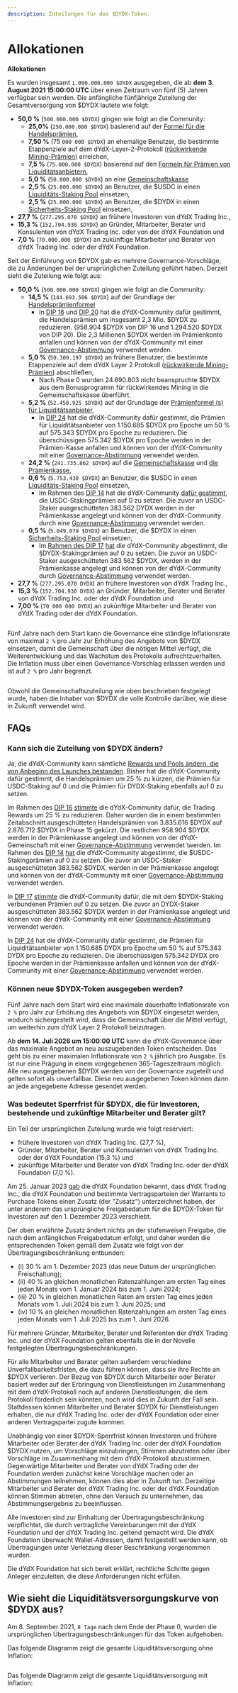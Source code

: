 ```yaml
---
description: Zuteilungen für das $DYDX-Token.
---
```


# Allokationen

**Allokationen**

Es wurden insgesamt `1.000.000.000 $DYDX` ausgegeben, die ab **dem 3. August 2021 15:00:00 UTC** über einen Zeitraum von fünf (5) Jahren verfügbar sein werden. Die anfängliche fünfjährige Zuteilung der Gesamtversorgung von $DYDX lautete wie folgt:

* **50,0 %** (`500.000.000 $DYDX`) gingen wie folgt an die Community:
  * **25,0%** (`250.000.000 $DYDX`) basierend auf der [Formel für die Handelsprämien](https://docs.dydx.community/dydx-governance/rewards/trading-rewards),
  * **7,50 %** (75 `000 000 $DYDX`) an ehemalige Benutzer, die bestimmte Etappenziele auf dem dYdX-Layer-2-Protokoll ([rückwirkende Mining-Prämien](https://docs.dydx.community/dydx-governance/rewards/retroactive-mining-rewards)) erreichen,
  * **7,5 %** (`75.000.000 $DYDX`) basierend auf den [Formeln für Prämien von Liquiditätsanbietern](https://docs.dydx.community/dydx-governance/rewards/liquidity-provider-rewards),
  * **5,0 %** (`50.000.000 $DYDX`) an eine [Gemeinschaftskasse](https://docs.dydx.community/dydx-governance/start-here/community-treasury/)
  * **2,5 %** (`25.000.000 $DYDX`) an Benutzer, die $USDC in einen [Liquiditäts-Staking Pool](https://docs.dydx.community/dydx-governance/staking-pools/liquidity-staking-pool) einsetzen,
  * **2,5 %** (`25.000.000 $DYDX`) an Benutzer, die $DYDX in einen [Sicherheits-Staking Pool](https://docs.dydx.community/dydx-governance/staking-pools/safety-staking-pool) einsetzen,
* **27,7 %** (`277.295.070 $DYDX`) an frühere Investoren von dYdX Trading Inc.,
* **15,3 %** (`152.704.930 $DYDX`) an Gründer, Mitarbeiter, Berater und Konsulenten von dYdX Trading Inc. oder von der dYdX Foundation und
* **7,0 %** (`70.000.000 $DYDX`) an zukünftige Mitarbeiter und Berater von dYdX Trading Inc. oder der dYdX Foundation.

Seit der Einführung von $DYDX gab es mehrere Governance-Vorschläge, die zu Änderungen bei der ursprünglichen Zuteilung geführt haben. Derzeit sieht die Zuteilung wie folgt aus:

* **50,0 %** (`500.000.000 $DYDX`) gingen wie folgt an die Community:
  * **14,5 %** (`144.693.506 $DYDX`) auf der Grundlage der [Handelsprämienformel](https://docs.dydx.community/dydx-governance/rewards/trading-rewards)
    * In [DIP 16](https://github.com/dydxfoundation/dip/blob/master/content/dips/DIP-16.md) und [DIP 20](https://dydx.community/dashboard/proposal/11) hat die dYdX-Community dafür gestimmt, die Handelsprämien um insgesamt 2,3 Mio. $DYDX zu reduzieren. (958.904 $DYDX von DIP 16 und 1.294.520 $DYDX von DIP 20). Die 2,3 Millionen $DYDX werden im Prämienkonto anfallen und können von der dYdX-Community mit einer [Governance-Abstimmung](https://docs.dydx.community/dydx-governance/voting-and-governance/governance-parameters) verwendet werden.
  * **5,0 %** (`50.309.197 $DYDX`) an frühere Benutzer, die bestimmte Etappenziele auf dem dYdX Layer 2 Protokoll ([rückwirkende Mining-Prämien](../rewards/retroactive-mining-rewards.md)) abschließen,
    * Nach Phase 0 wurden 24.690.803 nicht beanspruchte $DYDX aus dem Bonusprogramm für rückwirkendes Mining in die Gemeinschaftskasse überführt.
  * **5,2 %** (`52.458.925 $DYDX`) auf der Grundlage der [Prämienformel (s) für Liquiditätsanbieter](https://docs.dydx.community/dydx-governance/rewards/liquidity-provider-rewards),
    * In [DIP 24](https://github.com/dydxfoundation/dip/blob/master/content/dips/DIP-24.md) hat die dYdX-Community dafür gestimmt, die Prämien für Liquiditätsanbieter von 1.150.685 $DYDX pro Epoche um 50 % auf 575.343 $DYDX pro Epoche zu reduzieren. Die überschüssigen 575.342 $DYDX pro Epoche werden in der Prämien-Kasse anfallen und können von der dYdX-Community mit einer [Governance-Abstimmung](https://docs.dydx.community/dydx-governance/voting-and-governance/governance-parameters) verwendet werden.
  * **24,2 %** (`241.735.862 $DYDX`) auf die [Gemeinschaftskasse](https://docs.dydx.community/dydx-governance/start-here/community-treasury/) und [die Prämienkasse](https://docs.dydx.community/dydx-governance/start-here/rewards-treasury),
  * **0,6 %** (`5.753.430 $DYDX`) an Benutzer, die $USDC in einen [Liquiditäts-Staking Pool](https://docs.dydx.community/dydx-governance/staking-pools/liquidity-staking-pool) einsetzen,
    * Im Rahmen des [DIP 14](https://github.com/dydxfoundation/dip/blob/master/content/dips/DIP-14.md) hat die dYdX-Community [dafür gestimmt](https://dydx.community/dashboard/proposal/7), die USDC-Stakingprämien auf 0 zu setzen. Die zuvor an USDC-Staker ausgeschütteten 383.562 DYDX werden in der Prämienkasse angelegt und können von der dYdX-Community durch eine [Governance-Abstimmung](https://docs.dydx.community/dydx-governance/voting-and-governance/governance-parameters) verwendet werden.
  * **0,5 %** (`5.049.079 $DYDX`) an Benutzer, die $DYDX in einen [Sicherheits-Staking Pool](https://docs.dydx.community/dydx-governance/staking-pools/safety-staking-pool) einsetzen,
    * Im [Rahmen des DIP 17](https://github.com/dydxfoundation/dip/blob/master/content/dips/DIP-17.md) [hat](https://dydx.community/dashboard/proposal/9) die dYdX-Community abgestimmt, die §DYDX-Stakingprämien auf 0 zu setzen. Die zuvor an USDC-Staker ausgeschütteten 383 562 $DYDX, werden in der Prämienkasse angelegt und können von der dYdX-Community durch [Governance-Abstimmung](https://docs.dydx.community/dydx-governance/voting-and-governance/governance-parameters) verwendet werden.
* **27,7 %** (`277.295.070 DYDX`) an frühere Investoren von dYdX Trading Inc.,
* **15,3 %** (`152.704.930 DYDX`) an Gründer, Mitarbeiter, Berater und Berater von dYdX Trading Inc. oder der dYdX Foundation und
* **7,00 %** (`70 000 000 DYDX`) an zukünftige Mitarbeiter und Berater von dYdX Trading oder der dYdX Foundation.

<figure><img src="../.gitbook/assets/allocation 5 year.png" alt=""><figcaption></figcaption></figure>

Fünf Jahre nach dem Start kann die Governance eine ständige Inflationsrate von maximal `2 %` pro Jahr zur Erhöhung des Angebots von $DYDX einsetzen, damit die Gemeinschaft über die nötigen Mittel verfügt, die Weiterentwicklung und das Wachstum des Protokolls aufrechtzuerhalten. Die Inflation muss über einen Governance-Vorschlag erlassen werden und ist auf `2 %` pro Jahr begrenzt.

<figure><img src="../.gitbook/assets/allocation 10 year 2% inflation (2).png" alt=""><figcaption></figcaption></figure>

Obwohl die Gemeinschaftszuteilung wie oben beschrieben festgelegt wurde, haben die Inhaber von $DYDX die volle Kontrolle darüber, wie diese in Zukunft verwendet wird.

## **FAQs**

### Kann sich die Zuteilung von $DYDX ändern?

Ja, die dYdX-Community kann sämtliche [Rewards und Pools ändern, die von Anbeginn des Launches bestanden](../voting-and-governance/governance-parameters.md). Bisher hat die dYdX-Community dafür gestimmt, die Handelsprämien um 25 % zu kürzen, die Prämien für USDC-Staking auf 0 und die Prämien für DYDX-Staking ebenfalls auf 0 zu setzen.

Im Rahmen des [DIP 16](https://github.com/dydxfoundation/dip/blob/master/content/dips/DIP-16.md) [stimmte](https://dydx.community/dashboard/proposal/8) die dYdX-Community dafür, die Trading Rewards um 25 % zu reduzieren. Daher wurden die in einem bestimmten Zeitabschnitt ausgeschütteten Handelsprämien von 3.835.616 $DYDX auf 2.876.712 $DYDX in Phase 15 gekürzt. Die restlichen 958.904 $DYDX werden in der Prämienkasse angelegt und können von der dYdX-Gemeinschaft mit einer [Governance-Abstimmung](https://docs.dydx.community/dydx-governance/voting-and-governance/governance-parameters) verwendet \\werden. Im Rahmen des [DIP 14](https://github.com/dydxfoundation/dip/blob/master/content/dips/DIP-14.md) [hat](https://dydx.community/dashboard/proposal/7) die dYdX-Community abgestimmt, die $USDC-Stakingprämien auf 0 zu setzen. Die zuvor an USDC-Staker ausgeschütteten 383.562 $DYDX, werden in der Prämienkasse angelegt und können von der dYdX-Community mit einer [Governance-Abstimmung](https://docs.dydx.community/dydx-governance/voting-and-governance/governance-parameters) verwendet werden.

In [DIP 17](https://github.com/dydxfoundation/dip/blob/master/content/dips/DIP-17.md) [stimmte](https://dydx.community/dashboard/proposal/9) die dYdX-Community dafür, die mit dem $DYDX-Staking verbundenen Prämien auf 0 zu setzen. Die zuvor an DYDX-Staker ausgeschütteten 383.562 $DYDX werden in der Prämienkasse angelegt und können von der dYdX-Community mit einer [Governance-Abstimmung](https://docs.dydx.community/dydx-governance/voting-and-governance/governance-parameters) verwendet werden.

In [DIP 24](https://github.com/dydxfoundation/dip/blob/master/content/dips/DIP-24.md) hat die dYdX-Community dafür gestimmt, die Prämien für Liquiditätsanbieter von 1.150.685 DYDX pro Epoche um 50 % auf 575.343 DYDX pro Epoche zu reduzieren. Die überschüssigen 575.342 DYDX pro Epoche werden in der Prämienkasse anfallen und können von der dYdX-Community mit einer [Governance-Abstimmung](https://docs.dydx.community/dydx-governance/voting-and-governance/governance-parameters) verwendet werden.

### **Können neue $DYDX-Token ausgegeben werden?**

Fünf Jahre nach dem Start wird eine maximale dauerhafte Inflationsrate von `2 %` pro Jahr zur Erhöhung des Angebots von $DYDX eingesetzt werden, wodurch sichergestellt wird, dass die Gemeinschaft über die Mittel verfügt, um weiterhin zum dYdX Layer 2 Protokoll beizutragen.

Ab **dem 14. Juli 2026 um 15:00:00 UTC** kann die dYdX-Governance über das maximale Angebot an neu auszugebenden Token entscheiden. Das geht bis zu einer maximalen Inflationsrate von `2 %` jährlich pro Ausgabe. Es ist nur eine Prägung in einem vorgegebenen 365-Tageszeitraum möglich. Alle neu ausgegebenen $DYDX werden von der Governance zugeteilt und gelten sofort als unverfallbar. Diese neu ausgegebenen Token können dann an jede angegebene Adresse gesendet werden.

### **Was bedeutet Sperrfrist für $DYDX, die für Investoren, bestehende und zukünftige Mitarbeiter und Berater gilt?**

Ein Teil der ursprünglichen Zuteilung wurde wie folgt reserviert:

* frühere Investoren von dYdX Trading Inc. (27,7 %),
* Gründer, Mitarbeiter, Berater und Konsulenten von dYdX Trading Inc. oder der dYdX Foundation (15,3 %) und
* zukünftige Mitarbeiter und Berater von dYdX Trading Inc. oder der dYdX Foundation (7,0 %).

Am 25. Januar 2023 [gab](https://dydx.foundation/blog/lock-up-extension) die dYdX Foundation bekannt, dass dYdX Trading Inc., die dYdX Foundation und bestimmte Vertragsparteien der Warrants to Purchase Tokens einen Zusatz (der "Zusatz") unterzeichnet haben, der unter anderem das ursprüngliche Freigabedatum für die $DYDX-Token für Investoren auf den 1. Dezember 2023 verschiebt.

Der oben erwähnte Zusatz ändert nichts an der stufenweisen Freigabe, die nach dem anfänglichen Freigabedatum erfolgt, und daher werden die entsprechenden Token gemäß dem Zusatz wie folgt von der Übertragungsbeschränkung entbunden:

* (i) 30 % am 1. Dezember 2023 (das neue Datum der ursprünglichen Freischaltung);
* (ii) 40 % an gleichen monatlichen Ratenzahlungen am ersten Tag eines jeden Monats vom 1. Januar 2024 bis zum 1. Juni 2024;
* (iii) 20 % in gleichen monatlichen Raten am ersten Tag eines jeden Monats vom 1. Juli 2024 bis zum 1. Juni 2025; und
* (iv) 10 % an gleichen monatlichen Ratenzahlungen am ersten Tag eines jeden Monats vom 1. Juli 2025 bis zum 1. Juni 2026.

Für mehrere Gründer, Mitarbeiter, Berater und Referenten der dYdX Trading Inc. und der dYdX Foundation gelten ebenfalls die in der Novelle festgelegten Übertragungsbeschränkungen.

Für alle Mitarbeiter und Berater gelten außerdem verschiedene Unverfallbarkeitsfristen, die dazu führen können, dass sie ihre Rechte an $DYDX verlieren. Der Bezug von $DYDX durch Mitarbeiter oder Berater basiert weder auf der Erbringung von Dienstleistungen im Zusammenhang mit dem dYdX-Protokoll noch auf anderen Dienstleistungen, die dem Protokoll förderlich sein könnten, noch wird dies in Zukunft der Fall sein. Stattdessen können Mitarbeiter und Berater $DYDX für Dienstleistungen erhalten, die nur dYdX Trading Inc. oder der dYdX Foundation oder einer anderen Vertragspartei zugute kommen.

Unabhängig von einer $DYDX-Sperrfrist können Investoren und frühere Mitarbeiter oder Berater der dYdX Trading Inc. oder der dYdX Foundation $DYDX nutzen, um Vorschläge einzubringen, Stimmen abzutreten oder über Vorschläge im Zusammenhang mit dem dYdX-Protokoll abzustimmen. Gegenwärtige Mitarbeiter und Berater von dYdX Trading oder der Foundation werden zunächst keine Vorschläge machen oder an Abstimmungen teilnehmen, können dies aber in Zukunft tun. Derzeitige Mitarbeiter und Berater der dYdX Trading Inc. oder der dYdX Foundation können Stimmen abtreten, ohne den Versuch zu unternehmen, das Abstimmungsergebnis zu beeinflussen.

Alle Investoren sind zur Einhaltung der Übertragungsbeschränkung verpflichtet, die durch vertragliche Vereinbarungen mit der dYdX Foundation und der dYdX Trading Inc. geltend gemacht wird. Die dYdX Foundation überwacht Wallet-Adressen, damit festgestellt werden kann, ob Übertragungen unter Verletzung dieser Beschränkung vorgenommen wurden.

Die dYdX Foundation hat sich bereit erklärt, rechtliche Schritte gegen Anleger einzuleiten, die diese Anforderungen nicht erfüllen.

## Wie sieht die Liquiditätsversorgungskurve von $DYDX aus?

Am 8. September 2021, `8 Tage` nach dem Ende der Phase 0, wurden die ursprünglichen Übertragungsbeschränkungen für das Token aufgehoben.

Das folgende Diagramm zeigt die gesamte Liquiditätsversorgung ohne Inflation:

<figure><img src="../.gitbook/assets/liquid-supply-total-issuance.png" alt=""><figcaption></figcaption></figure>

Das folgende Diagramm zeigt die gesamte Liquiditätsversorgung mit Inflation:

<figure><img src="../.gitbook/assets/liquid-supply-total issuance-2%-inflation.png" alt=""><figcaption></figcaption></figure>

